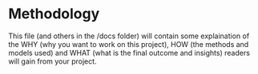 # Methodology

This file (and others in the /docs folder) will contain some explaination
of the WHY (why you want to work on this project),
HOW (the methods and models used) and
WHAT (what is the final outcome and insights)
readers will gain from your project.
